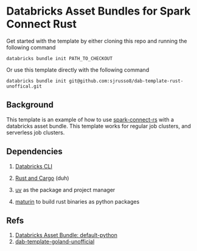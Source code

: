 # Databricks Asset Bundles for Spark Connect Rust

Get started with the template by either cloning this repo and running the following command

```
databricks bundle init PATH_TO_CHECKOUT
```

Or use this template directly with the following command 

```
databricks bundle init git@github.com:sjrusso8/dab-template-rust-unoffical.git
```

## Background

This template is an example of how to use [spark-connect-rs](https://github.com/sjrusso8/spark-connect-rs) 
with a databricks asset bundle. This template works for regular job clusters, and 
serverless job clusters. 

## Dependencies

1. [Databricks CLI](https://docs.databricks.com/dev-tools/cli/databricks-cli.html)

2. [Rust and Cargo](https://doc.rust-lang.org/cargo/getting-started/installation.html) (duh)

2. [uv](https://docs.astral.sh/uv/getting-started/installation/) as the package and project manager 

3. [maturin](https://www.maturin.rs/installation) to build rust binaries as python packages

## Refs

1. [Databricks Asset Bundle: default-python](https://github.com/databricks/cli/tree/main/libs/template/templates/default-python)
2. [dab-template-goland-unofficial](https://github.com/grundprinzip/dab-template-golang-unofficial)

